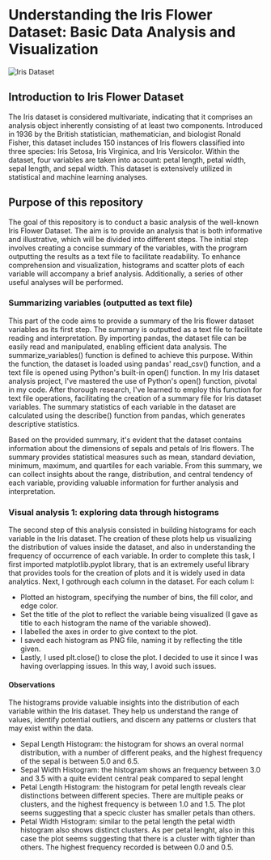 # Understanding the Iris Flower Dataset: Basic Data Analysis and Visualization

![Iris Dataset](https://media.licdn.com/dms/image/D5612AQF9X65-BxcKlQ/article-cover_image-shrink_720_1280/0/1659902345087?e=1719446400&v=beta&t=OPwmr3n5GD1rH2psvv2EkgVlc-uxULYb7_4H0_blZtk)

## Introduction to Iris Flower Dataset
The Iris dataset is considered multivariate, indicating that it comprises an analysis object inherently consisting of at least two components. Introduced in 1936 by the British statistician, mathematician, and biologist Ronald Fisher, this dataset includes 150 instances of Iris flowers classified into three species: Iris Setosa, Iris Virginica, and Iris Versicolor. Within the dataset, four variables are taken into account: petal length, petal width, sepal length, and sepal width. This dataset is extensively utilized in statistical and machine learning analyses.

## Purpose of this repository
The goal of this repository is to conduct a basic analysis of the well-known Iris Flower Dataset. The aim is to provide an analysis that is both informative and illustrative, which will be divided into different steps. The initial step involves creating a concise summary of the variables, with the program outputting the results as a text file to facilitate readability. To enhance comprehension and visualization, histograms and scatter plots of each variable will accompany a brief analysis. Additionally, a series of other useful analyses will be performed.

### Summarizing variables (outputted as text file)
This part of the code aims to provide a summary of the Iris flower dataset variables as its first step. The summary is outputted as a text file to facilitate reading and interpretation.
By importing pandas, the dataset file can be easily read and manipulated, enabling efficient data analysis. The summarize_variables() function is defined to achieve this purpose.
Within the function, the dataset is loaded using pandas' read_csv() function, and a text file is opened using Python's built-in open() function. In my Iris dataset analysis project, I've mastered the use of Python's open() function, pivotal in my code. After thorough research, I've learned to employ this function for text file operations, facilitating the creation of a summary file for Iris dataset variables. The summary statistics of each variable in the dataset are calculated using the describe() function from pandas, which generates descriptive statistics.

Based on the provided summary, it's evident that the dataset contains information about the dimensions of sepals and petals of Iris flowers. The summary provides statistical measures such as mean, standard deviation, minimum, maximum, and quartiles for each variable. From this summary, we can collect insights about the range, distribution, and central tendency of each variable, providing valuable information for further analysis and interpretation.

### Visual analysis 1: exploring data through histograms
The second step of this analysis consisted in building histograms for each variable in the Iris dataset. The creation of these plots help us visualizing the distribution of values inside the dataset, and also in understanding the frequency of occurrence of each variable. 
In order to complete this task, I first imported matplotlib.pyplot library, that is an extremely useful library that provides tools for the creation of plots and it is widely used in data analytics. 
Next, I gothrough each column in the dataset. For each colum I:
- Plotted an histogram, specifying the number of bins, the fill color, and edge color. 
- Set the title of the plot to reflect the variable being visualized (I gave as title to each histogram the name of the variable showed).
- I labelled the axes in order to give context to the plot. 
- I saved each histogram as PNG file, naming it by reflecting the title given. 
- Lastly, I used plt.close() to close the plot. I decided to use it since I was having overlapping issues. In this way, I avoid such issues.

#### Observations
 The histograms provide valuable insights into the distribution of each variable within the Iris dataset. They help us understand the range of values, identify potential outliers, and discern any patterns or clusters that may exist within the data.

- Sepal Length Histogram: the histogram for shows an overal normal distribution, with a number of different peaks, and the highest frequency of the sepal is between 5.0 and 6.5.
- Sepal Width Histogram: the histogram shows an frequency between 3.0 and 3.5 with a quite evident central peak compared to sepal lenght 
- Petal Length Histogram: the histogram for petal length reveals clear distinctions between different species. There are multiple peaks or clusters, and the highest frequency is between 1.0 and 1.5. The plot seems suggesting that a specic cluster has smaller petals than others.
- Petal Width Histogram: similar to the petal length  the petal width histogram also shows distinct clusters. As per petal lenght, also in this case the plot seems suggesting that there is a cluster with tighter than others. The highest frequency recorded is between 0.0 and 0.5.